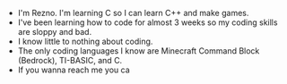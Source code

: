 - I'm Rezno. I'm learning C so I can learn C++ and make games. 
- I've been learning how to code for almost 3 weeks so my coding skills are sloppy and bad.
- I know little to nothing about coding.
- The only coding languages I know are Minecraft Command Block (Bedrock), TI-BASIC, and C.
- If you wanna reach me you ca 

<!---
Reznoflovaniak/Reznoflovaniak is a ✨ special ✨ repository because its `README.md` (this file) appears on your GitHub profile.
You can click the Preview link to take a look at your changes.
--->
